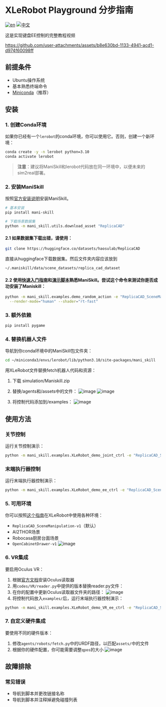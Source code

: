 # XLeRobot Playground 分步指南

[![en](https://img.shields.io/badge/lang-en-red.svg)](sim_guide.md)
[![中文](https://img.shields.io/badge/lang-中文-green.svg)](sim_guide_CN.md)

这是实现键盘EE控制的完整教程视频

https://github.com/user-attachments/assets/b8e630bd-1133-4941-acd1-d974f60098ff


## 前提条件

- Ubuntu操作系统
- 基本熟悉终端命令
- [Miniconda](https://docs.anaconda.com/free/miniconda/index.html)（推荐）

## 安装

### 1. 创建Conda环境

如果你已经有一个`lerobot`的conda环境，你可以使用它。否则，创建一个新环境：

```bash
conda create -y -n lerobot python=3.10
conda activate lerobot
```

> **注意**：建议将ManiSkill和lerobot代码放在同一环境中，以便未来的sim2real部署。

### 2. 安装ManiSkill

按照[官方安装说明](https://maniskill.readthedocs.io/en/latest/user_guide/getting_started/installation.html)安装ManiSkill。

```bash
# 基本安装
pip install mani-skill

# 下载场景数据集
python -m mani_skill.utils.download_asset "ReplicaCAD"
```

#### 2.1 如果数据集下载出错，请使用：

```bash
git clone https://huggingface.co/datasets/haosulab/ReplicaCAD
```
直接从huggingface下载数据集。然后文件夹内容应该放到

```bash
~/.maniskill/data/scene_datasets/replica_cad_dataset
```

#### 2.2 使用[快速入门指南](https://maniskill.readthedocs.io/en/latest/user_guide/getting_started/quickstart.html)和[演示脚本](https://maniskill.readthedocs.io/en/latest/user_guide/getting_started/quickstart.html)熟悉ManiSkill。尝试这个命令来测试你是否成功安装了Maniskill：
```bash
python -m mani_skill.examples.demo_random_action -e "ReplicaCAD_SceneManipulation-v1" \
  --render-mode="human" --shader="rt-fast"
```
### 3. 额外依赖

```bash
pip install pygame
```

### 4. 替换机器人文件

导航到你conda环境中的ManiSkill包文件夹：

```bash
cd ~/miniconda3/envs/lerobot/lib/python3.10/site-packages/mani_skill
```

用XLeRobot文件替换fetch机器人代码和资源：
1. 下载 simulation/Maniskill.zip

2. 替换/agents和/assets中的文件：
![image](https://github.com/user-attachments/assets/2675fb26-0302-45ec-a994-d4133ce8c239)
![image](https://github.com/user-attachments/assets/5a85d244-b342-45f5-bfa3-72f1ce11c83a)


3. 将控制代码添加到/examples：
![image](https://github.com/user-attachments/assets/654556ab-473f-44d2-8ff7-107c346882c6)


## 使用方法

### 关节控制

运行关节控制演示：

```bash
python -m mani_skill.examples.XLeRobot_demo_joint_ctrl -e "ReplicaCAD_SceneManipulation-v1"   --render-mode="human" --shader="rt-fast" -c "pd_joint_delta_pos_dual_arm"
```

### 末端执行器控制

运行末端执行器控制演示：

```bash
python -m mani_skill.examples.XLeRobot_demo_ee_ctrl -e "ReplicaCAD_SceneManipulation-v1"   --render-mode="human" --shader="rt-fast" -c "pd_joint_delta_pos_dual_arm"
```

### 5. 可用环境

你可以按照[这个指南](https://maniskill.readthedocs.io/en/latest/user_guide/datasets/scenes.html)在XLeRobot中使用各种环境：

- `ReplicaCAD_SceneManipulation-v1`（默认）
- AI2THOR场景
- Robocasa厨房台面场景
- `OpenCabinetDrawer-v1`
![image](https://github.com/user-attachments/assets/767683be-c090-4fd7-9cfe-05fd2b4559c6)


### 6. VR集成

要启用Oculus VR：

1. 根据[官方文档](https://github.com/rail-berkeley/oculus_reader)安装Oculus读取器
2. 用`codes/VR/reader.py`中提供的版本替换reader.py文件：
3. 在你的配置中更新Oculus读取器文件夹的路径：
![image](https://github.com/user-attachments/assets/f05fae0f-9641-4704-bac7-dea9aa4f0092)
4. 将控制代码放入`examples/`后，运行末端执行器控制演示：

```bash
python -m mani_skill.examples.XLeRobot_demo_VR_ee_ctrl -e "ReplicaCAD_SceneManipulation-v1"   --render-mode="human" --shader="rt-fast" -c "pd_joint_delta_pos_dual_arm"
```

### 7. 自定义硬件集成

要使用不同的硬件版本：

1. 修改`agents/robots/fetch.py`中的URDF路径，以匹配`assets/`中的文件
2. 根据你的硬件配置，你可能需要调整`qpos`的大小
![image](https://github.com/user-attachments/assets/01c5568a-46ac-4d74-95e1-c66994a72d19)

## 故障排除

### 常见错误

- 导航到脚本并更改链接名称
- 导航到脚本并注释掉避免碰撞列表
